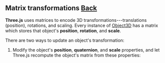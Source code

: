 ## Matrix transformations [Back](./../three.md)

**Three.js** uses matrices to encode 3D transformations---translations (position), rotations, and scaling. Every instance of [Object3D](http://threejs.org/docs/index.html#Reference/Core/Object3D) has a matrix which stores that object's **position**, **rotation**, and **scale**.

There are two ways to update an object's transformation:

1. Modify the object's **position**, **quaternion**, and **scale** properties, and let Three.js recompute the object's matrix from these properties: